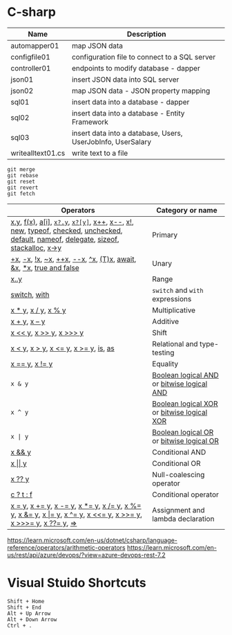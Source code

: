 # C-sharp


| Name | Description |
| -----| ------------|
automapper01 | map JSON data 
configfile01 |configuration file to connect to a SQL server
controller01 | endpoints to modify database - dapper
json01 | insert JSON data into SQL server
json02 | map JSON data - JSON property mapping
sql01 | insert data into a database - dapper
sql02 | insert data into a database - Entity Framework
sql03 | insert data into a database, Users, UserJobInfo, UserSalary
writealltext01.cs | write text to a file 

```
git merge
git rebase
git reset
git revert
git fetch
```
| Operators | Category or name |
| --------- | ---------------- |
| [x.y](member-access-operators.md#member-access-expression-), [f(x)](member-access-operators.md#invocation-expression-), [a&#91;i&#93;](member-access-operators.md#indexer-operator-), [`x?.y`](member-access-operators.md#null-conditional-operators--and-), [`x?[y]`](member-access-operators.md#null-conditional-operators--and-), [x++](arithmetic-operators.md#increment-operator-), [x--](arithmetic-operators.md#decrement-operator---), [x!](null-forgiving.md), [new](new-operator.md), [typeof](type-testing-and-cast.md#typeof-operator), [checked](../statements/checked-and-unchecked.md), [unchecked](../statements/checked-and-unchecked.md), [default](default.md), [nameof](nameof.md), [delegate](delegate-operator.md), [sizeof](sizeof.md), [stackalloc](stackalloc.md), [x->y](pointer-related-operators.md#pointer-member-access-operator--) | Primary |
| [+x](arithmetic-operators.md#unary-plus-and-minus-operators), [-x](arithmetic-operators.md#unary-plus-and-minus-operators), [\!x](boolean-logical-operators.md#logical-negation-operator-), [~x](bitwise-and-shift-operators.md#bitwise-complement-operator-), [++x](arithmetic-operators.md#increment-operator-), [--x](arithmetic-operators.md#decrement-operator---), [^x](member-access-operators.md#index-from-end-operator-), [(T)x](type-testing-and-cast.md#cast-expression), [await](await.md), [&x](pointer-related-operators.md#address-of-operator-), [*x](pointer-related-operators.md#pointer-indirection-operator-), [true and false](true-false-operators.md) | Unary |
| [x..y](member-access-operators.md#range-operator-) | Range |
| [switch](switch-expression.md), [with](with-expression.md) | `switch` and `with` expressions |
| [x * y](arithmetic-operators.md#multiplication-operator-), [x / y](arithmetic-operators.md#division-operator-), [x % y](arithmetic-operators.md#remainder-operator-) | Multiplicative|
| [x + y](arithmetic-operators.md#addition-operator-), [x – y](arithmetic-operators.md#subtraction-operator--) | Additive |
| [x \<\<  y](bitwise-and-shift-operators.md#left-shift-operator-), [x >> y](bitwise-and-shift-operators.md#right-shift-operator-), [x >>> y](bitwise-and-shift-operators.md#unsigned-right-shift-operator-) | Shift |
| [x \< y](comparison-operators.md#less-than-operator-), [x > y](comparison-operators.md#greater-than-operator-), [x \<= y](comparison-operators.md#less-than-or-equal-operator-), [x >= y](comparison-operators.md#greater-than-or-equal-operator-), [is](type-testing-and-cast.md#is-operator), [as](type-testing-and-cast.md#as-operator) | Relational and type-testing |
| [x == y](equality-operators.md#equality-operator-), [x != y](equality-operators.md#inequality-operator-) | Equality |
| `x & y` | [Boolean logical AND](boolean-logical-operators.md#logical-and-operator-) or [bitwise logical AND](bitwise-and-shift-operators.md#logical-and-operator-) |
| `x ^ y` | [Boolean logical XOR](boolean-logical-operators.md#logical-exclusive-or-operator-) or [bitwise logical XOR](bitwise-and-shift-operators.md#logical-exclusive-or-operator-) |
| <code>x &#124; y</code> | [Boolean logical OR](boolean-logical-operators.md#logical-or-operator-) or [bitwise logical OR](bitwise-and-shift-operators.md#logical-or-operator-) |
| [x && y](boolean-logical-operators.md#conditional-logical-and-operator-) | Conditional AND |
| [x &#124;&#124; y](boolean-logical-operators.md#conditional-logical-or-operator-) | Conditional OR |
| [x ?? y](null-coalescing-operator.md) | Null-coalescing operator |
| [c ? t : f](conditional-operator.md) | Conditional operator |
| [x = y](assignment-operator.md), [x += y](arithmetic-operators.md#compound-assignment), [x -= y](arithmetic-operators.md#compound-assignment), [x *= y](arithmetic-operators.md#compound-assignment), [x /= y](arithmetic-operators.md#compound-assignment), [x %= y](arithmetic-operators.md#compound-assignment), [x &= y](boolean-logical-operators.md#compound-assignment), [x &#124;= y](boolean-logical-operators.md#compound-assignment), [x ^= y](boolean-logical-operators.md#compound-assignment), [x <<= y](bitwise-and-shift-operators.md#compound-assignment), [x >>= y](bitwise-and-shift-operators.md#compound-assignment), [x >>>= y](bitwise-and-shift-operators.md#compound-assignment), [x ??= y](null-coalescing-operator.md), [=>](lambda-operator.md) | Assignment and lambda declaration |



https://learn.microsoft.com/en-us/dotnet/csharp/language-reference/operators/arithmetic-operators
https://learn.microsoft.com/en-us/rest/api/azure/devops/?view=azure-devops-rest-7.2
# Visual Stuido Shortcuts
```
Shift + Home
Shift + End
Alt + Up Arrow
Alt + Down Arrow
Ctrl + .

```
